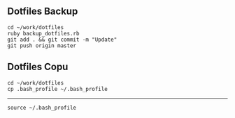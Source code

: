 ## Dotfiles Backup

```
cd ~/work/dotfiles
ruby backup_dotfiles.rb
git add . && git commit -m "Update"
git push origin master
```

## Dotfiles Copu

```
cd ~/work/dotfiles
cp .bash_profile ~/.bash_profile
```

----

```
source ~/.bash_profile
```
